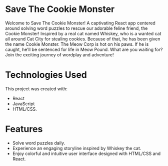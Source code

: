 

# Save The Cookie Monster

Welcome to Save The Cookie Monster! A captivating React app centered around solving word puzzles to rescue our adorable feline friend, the Cookie Monster! Inspired by a real cat named Whiskey, who is a wanted cat all around Cat City for stealing cookies. Because of that, he has been given the name Cookie Monster. The Meow Corp is hot on his paws. If he is caught, he'll be sentenced for life in Meow Pound. What are you waiting for? Join the exciting journey of wordplay and adventure!

# Technologies Used
This project was created with:
- React
- JavaScript
- HTML/CSS.

# Features
* Solve word puzzles daily.
* Experience an engaging storyline inspired by Whiskey the cat.
* Enjoy colorful and intuitive user interface designed with HTML/CSS and React.

